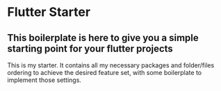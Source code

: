 # Flutter Starter

This boilerplate is here to give you a simple starting point for your flutter projects
-----
This is my starter. It contains all my necessary packages and folder/files ordering to achieve the desired feature set, with some boilerplate to implement those settings.


